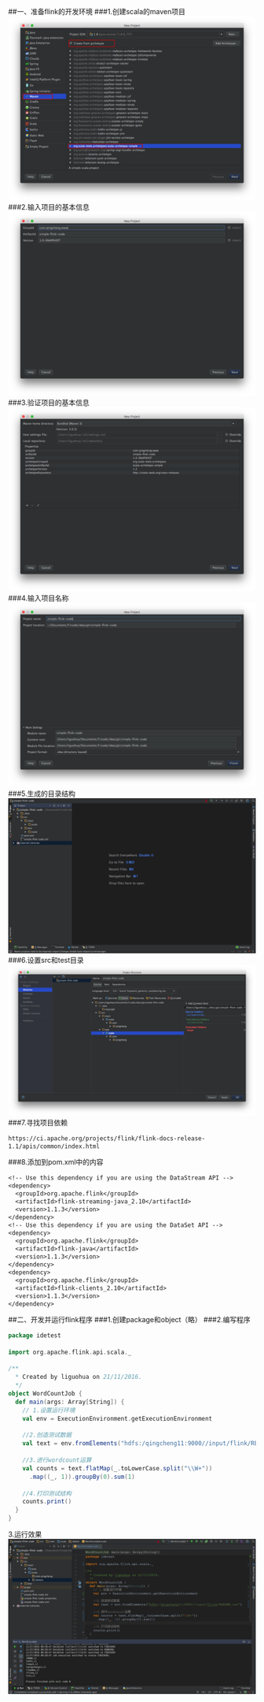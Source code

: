 ##一、准备flink的开发环境
###1.创建scala的maven项目
![](images/Snip20161121_4.png) 
###2.输入项目的基本信息
![](images/Snip20161121_5.png) 
###3.验证项目的基本信息
![](images/Snip20161121_6.png) 
###4.输入项目名称
![](images/Snip20161121_7.png) 
###5.生成的目录结构
![](images/Snip20161121_9.png) 
###6.设置src和test目录
![](images/Snip20161121_10.png) 
###7.寻找项目依赖
```
https://ci.apache.org/projects/flink/flink-docs-release-1.1/apis/common/index.html
```
###8.添加到pom.xml中的内容
```
<!-- Use this dependency if you are using the DataStream API -->
<dependency>
  <groupId>org.apache.flink</groupId>
  <artifactId>flink-streaming-java_2.10</artifactId>
  <version>1.1.3</version>
</dependency>
<!-- Use this dependency if you are using the DataSet API -->
<dependency>
  <groupId>org.apache.flink</groupId>
  <artifactId>flink-java</artifactId>
  <version>1.1.3</version>
</dependency>
<dependency>
  <groupId>org.apache.flink</groupId>
  <artifactId>flink-clients_2.10</artifactId>
  <version>1.1.3</version>
</dependency>
```
##二、开发并运行flink程序
###1.创建package和object（略）
###2.编写程序
```scala
package idetest

import org.apache.flink.api.scala._

/**
  * Created by liguohua on 21/11/2016.
  */
object WordCountJob {
  def main(args: Array[String]) {
    // 1.设置运行环境
    val env = ExecutionEnvironment.getExecutionEnvironment

    //2.创造测试数据
    val text = env.fromElements("hdfs:/qingcheng11:9000//input/flink/README.txt")

    //3.进行wordcount运算
    val counts = text.flatMap(_.toLowerCase.split("\\W+"))
      .map((_, 1)).groupBy(0).sum(1)

    //4.打印测试结构
    counts.print()
  }
}
```
3.运行效果
![](images/Snip20161127_37.png) 